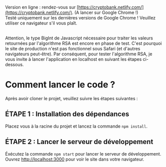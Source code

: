 Version en ligne : rendez-vous sur [https://cryptobank.netlify.com/](https://cryptobank.netlify.com/). (A lancer sur Google Chrome !)<br />
Testé uniquement sur les dernières versions de Google Chrome ! Veuillez utiliser ce navigateur s'il vous plaît. <br /><br />

Attention, le type BigInt de Javascript nécessaire pour traiter les valeurs retournées par l'algorithme RSA est encore en phase de test. C'est pourquoi le site de production n'est pas fonctionnel sous Safari (et d'autres navigateurs peut-être). Par conséquent, pour tester l'algorithme RSA, je vous invite à lancer l'application en localhost en suivant les étapes ci-dessous.

# Comment lancer le code ?

Après avoir cloner le projet, veuillez suivre les étapes suivantes :

## ÉTAPE 1 : Installation des dépendances

Placez vous à la racine du projet et lancez la commande `npm install`.

## ÉTAPE 2 : Lancer le serveur de développement

Éxécutez la commande `npm start` pour lancer le serveur de développement.
Ouvrez [http://localhost:3000](http://localhost:3000) pour voir le site dans votre navigateur.
